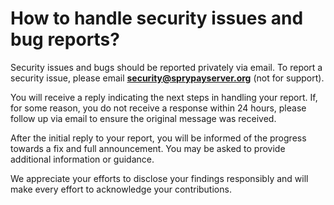 # How to handle security issues and bug reports?

Security issues and bugs should be reported privately via email. To report a security issue, please email **security@sprypayserver.org** (not for support).

You will receive a reply indicating the next steps in handling your report. If, for some reason, you do not receive a response within 24 hours, please follow up via email to ensure the original message was received.

After the initial reply to your report, you will be informed of the progress towards a fix and full announcement. You may be asked to provide additional information or guidance.

We appreciate your efforts to disclose your findings responsibly and will make every effort to acknowledge your contributions.
